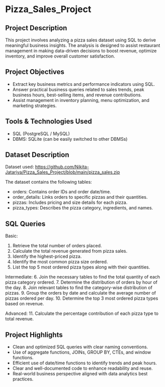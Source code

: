 # Pizza_Sales_Project
## Project Description
This project involves analyzing a pizza sales dataset using SQL to derive meaningful business insights. The analysis is designed to assist restaurant management in making data-driven decisions to boost revenue, optimize inventory, and improve overall customer satisfaction.

## Project Objectives
- Extract key business metrics and performance indicators using SQL.
- Answer practical business queries related to sales trends, peak business hours, best-selling items, and revenue contributions.
- Assist management in inventory planning, menu optimization, and marketing strategies.

## Tools & Technologies Used
- SQL (PostgreSQL / MySQL)
- DBMS: SQLite (can be easily switched to other DBMSs)

## Dataset Description
Dataset used: https://github.com/Nikita-Jatariya/Pizza_Sales_Project/blob/main/pizza_sales.zip

The dataset contains the following tables:
- orders: Contains order IDs and order date/time.
- order_details: Links orders to specific pizzas and their quantities.
- pizzas: Includes pricing and size details for each pizza.
- pizza_types: Describes the pizza category, ingredients, and names.

## SQL Queries 

Basic:
1. Retrieve the total number of orders placed.
2. Calculate the total revenue generated from pizza sales.
3. Identify the highest-priced pizza.
4. Identify the most common pizza size ordered.
5. List the top 5 most ordered pizza types along with their quantities.

Intermediate:
6. Join the necessary tables to find the total quantity of each pizza category ordered.
7. Determine the distribution of orders by hour of the day.
8. Join relevant tables to find the category-wise distribution of pizzas.
9. Group the orders by date and calculate the average number of pizzas ordered per day.
10. Determine the top 3 most ordered pizza types based on revenue.

Advanced:
11. Calculate the percentage contribution of each pizza type to total revenue.

## Project Highlights
- Clean and optimized SQL queries with clear naming conventions.
- Use of aggregate functions, JOINs, GROUP BY, CTEs, and window functions.
- Efficient use of date/time functions to identify trends and peak hours.
- Clear and well-documented code to enhance readability and reuse.
- Real-world business perspective aligned with data analytics best practices.



